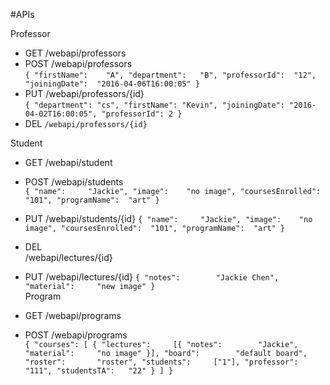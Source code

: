 #APIs  

Professor  

- GET
/webapi/professors
- POST
/webapi/professors  
`{
	"firstName":	"A",
	"department":	"B",
	"professorId":	"12",
	"joiningDate":	"2016-04-06T16:00:05"
}`  
- PUT
/webapi/professors/{id}  
`{
    "department": "cs",
    "firstName": "Kevin",
    "joiningDate": "2016-04-02T16:00:05",
    "professorId": 2
}` 
- DEL
`/webapi/professors/{id}`

Student  

- GET
/webapi/student  
- POST
/webapi/students  
`{
	"name":		"Jackie",
	"image":	"no image",
	"coursesEnrolled":	"101",
	"programName":	"art"
}`
- PUT 
/webapi/students/{id}
`{
	"name":		"Jackie",
	"image":	"no image",
	"coursesEnrolled":	"101",
	"programName":	"art"
}`  
- DEL  
/webapi/lectures/{id}
- PUT /webapi/lectures/{id}
`{
	"notes":		"Jackie Chen",
	"material":		"new image"
}`  
Program

- GET
/webapi/programs
- POST
/webapi/programs  
`{
	"courses": [
		{
		"lectures":		[{
						"notes":		"Jackie",
						"material":		"no image"
						}],
		"board":		"default board",
		"roster":		"roster",
		"students":		["1"],
		"professor":	"111",
		"studentsTA":	"22"
		}
	]
}`

